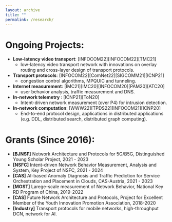 ```yaml
---
layout: archive
title: ""
permalink: /research/
---
```


Ongoing Projects:
=======
* <span style="font-weight:bold">Low-latency video transport</span>: [INFOCOM22][INFOCOM22][TMC21]
  * low-latency video transport network with innovations on overlay routing and cross-layer design of transport protocols.
* <span style="font-weight:bold">Transport protocols</span>: [INFOCOM22][ComNet22][SIGCOMM21][ICNP21]
  * congestion control algorithms, MPQUIC and tunneling.
* <span style="font-weight:bold">Internet measurement</span>: [IMC21][IMC20][INFOCOM20][PAM20][ATC20]
  * user behavior analysis, traffic measurement and DNS.
* <span style="font-weight:bold">In-network telemetry </span>: [ICNP21][ToN20]
  * Intent-driven network measurement (over P4) for intrusion detection.
* <span style="font-weight:bold">In-network computation</span>: [WWW22][TPDS22][INFOCOM21][ICNP20]
  * End-to-end protocol design, applications in distributed applications (e.g. DDL, distributed search, distributed graph computing).


Grants (Since 2016):
=======
* <span style="font-weight:bold">[BJNSF]</span> Network Architecture and Protocols for 5G/B5G, Distinguished Young Scholar Project, 2021 - 2023
* <span style="font-weight:bold">[NSFC]</span> Intent-driven Network Behavior Measurement, Analysis and System, Key Project of NSFC, 2021 - 2024
* <span style="font-weight:bold">[CAS]</span> AI-based Anomaly Diagnosis and Traffic Prediction for Service Orchestration and Placement in Clouds, CAS-Austria, 2021 - 2023
* <span style="font-weight:bold">[MOST]</span> Larege-scale measurement of Network Behavior, National Key RD Program of China, 2019-2022
* <span style="font-weight:bold">[CAS]</span> Future Network Architecture and Protocols, Project for Excellent Member of the Youth Innovation Promotion Association, 2018-2020
* <span style="font-weight:bold">[Industry]</span> Transport protocols for mobile networks, high-throughput DCN, network for AI. 
